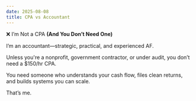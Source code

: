 ```yaml
---
date: 2025-08-08
title: CPA vs Accountant
---
```

❌ I’m Not a CPA **(And You Don’t Need One)**

I’m an accountant—strategic, practical, and experienced AF.

Unless you're a nonprofit, government contractor, or under audit, you don’t need a $150/hr CPA.

You need someone who understands your cash flow, files clean returns, and builds systems you can scale.

That’s me.
